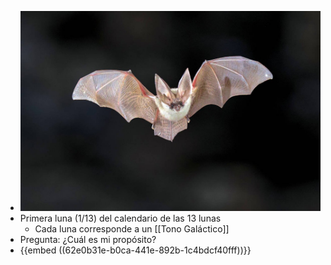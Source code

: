 - ![murcielago.jpg](../assets/murcielago_1658893970707_0.jpg)
- Primera luna (1/13) del calendario de las 13 lunas
	- Cada luna corresponde a un [[Tono Galáctico]]
- Pregunta: ¿Cuál es mi propósito?
- {{embed ((62e0b31e-b0ca-441e-892b-1c4bdcf40fff))}}